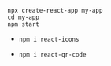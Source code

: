 ```
npx create-react-app my-app
cd my-app
npm start
```

- `npm i react-icons`

- `npm i react-qr-code`